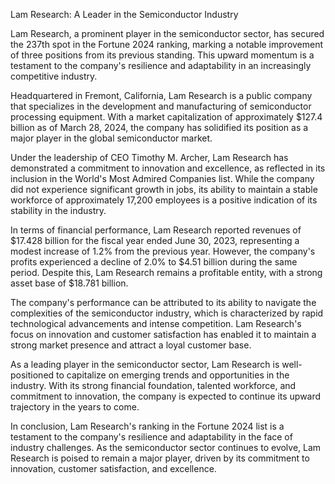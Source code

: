 Lam Research: A Leader in the Semiconductor Industry

Lam Research, a prominent player in the semiconductor sector, has secured the 237th spot in the Fortune 2024 ranking, marking a notable improvement of three positions from its previous standing. This upward momentum is a testament to the company's resilience and adaptability in an increasingly competitive industry.

Headquartered in Fremont, California, Lam Research is a public company that specializes in the development and manufacturing of semiconductor processing equipment. With a market capitalization of approximately $127.4 billion as of March 28, 2024, the company has solidified its position as a major player in the global semiconductor market.

Under the leadership of CEO Timothy M. Archer, Lam Research has demonstrated a commitment to innovation and excellence, as reflected in its inclusion in the World's Most Admired Companies list. While the company did not experience significant growth in jobs, its ability to maintain a stable workforce of approximately 17,200 employees is a positive indication of its stability in the industry.

In terms of financial performance, Lam Research reported revenues of $17.428 billion for the fiscal year ended June 30, 2023, representing a modest increase of 1.2% from the previous year. However, the company's profits experienced a decline of 2.0% to $4.51 billion during the same period. Despite this, Lam Research remains a profitable entity, with a strong asset base of $18.781 billion.

The company's performance can be attributed to its ability to navigate the complexities of the semiconductor industry, which is characterized by rapid technological advancements and intense competition. Lam Research's focus on innovation and customer satisfaction has enabled it to maintain a strong market presence and attract a loyal customer base.

As a leading player in the semiconductor sector, Lam Research is well-positioned to capitalize on emerging trends and opportunities in the industry. With its strong financial foundation, talented workforce, and commitment to innovation, the company is expected to continue its upward trajectory in the years to come.

In conclusion, Lam Research's ranking in the Fortune 2024 list is a testament to the company's resilience and adaptability in the face of industry challenges. As the semiconductor sector continues to evolve, Lam Research is poised to remain a major player, driven by its commitment to innovation, customer satisfaction, and excellence.